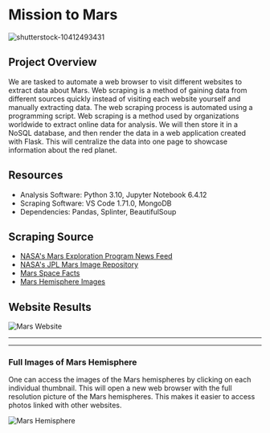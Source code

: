 # Mission to Mars

![shutterstock-10412493431](https://user-images.githubusercontent.com/29410712/191169878-c80c348b-7dba-4316-95fa-f8608c11bd96.jpg)

## Project Overview
We are tasked to automate a web browser to visit different websites to extract data about Mars. Web scraping is a method of gaining data from different sources quickly instead of visiting each website yourself and manually extracting data. The web scraping process is automated using a programming script. Web scraping is a method used by organizations worldwide to extract online data for analysis. We will then store it in a NoSQL database, and then render the data in a web application created with Flask. This will centralize the data into one page to showcase information about the red planet. 

## Resources
+ Analysis Software: Python 3.10, Jupyter Notebook 6.4.12
+ Scraping Software: VS Code 1.71.0, MongoDB
+ Dependencies: Pandas, Splinter, BeautifulSoup

## Scraping Source
+ [NASA's Mars Exploration Program News Feed](https://mars.nasa.gov/news/)
+ [NASA's JPL Mars Image Repository](https://spaceimages-mars.com/)
+ [Mars Space Facts](https://space-facts.com/mars/)
+ [Mars Hemisphere Images](https://astrogeology.usgs.gov/search/results?q=hemisphere+enhanced&k1=target&v1=Mars)


## Website Results
![Mars Website](https://user-images.githubusercontent.com/29410712/191409661-e22bb5d4-9917-4e87-a4fc-49d69464a06a.png)

---
---

### Full Images of Mars Hemisphere
One can access the images of the Mars hemispheres by clicking on each individual thumbnail. This will open a new web browser with the full resolution picture of the Mars hemispheres. This makes it easier to access photos linked with other websites.

![Mars Hemisphere](https://user-images.githubusercontent.com/29410712/191409803-c087dbb2-242d-46fb-82d5-33aa0a7d7421.png)
